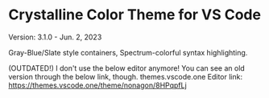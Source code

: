 # Crystalline Color Theme for VS Code
Version: 3.1.0 - Jun. 2, 2023

Gray-Blue/Slate style containers, Spectrum-colorful syntax highlighting.

(OUTDATED!) I don't use the below editor anymore! You can see an old version through the below link, though.
themes.vscode.one Editor link: https://themes.vscode.one/theme/nonagon/8HPqpfLj